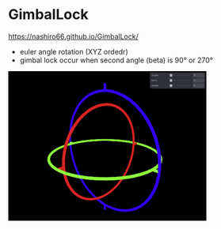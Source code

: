# GimbalLock
https://nashiro66.github.io/GimbalLock/
- euler angle rotation (XYZ ordedr)
- gimbal lock occur when second angle (beta) is 90° or 270°

<img src="/image.png" width="400px">
